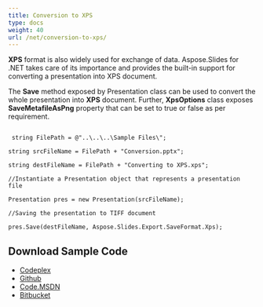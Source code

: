```yaml
---
title: Conversion to XPS
type: docs
weight: 40
url: /net/conversion-to-xps/
---
```


**XPS** format is also widely used for exchange of data. Aspose.Slides for .NET takes care of its importance and provides the built-in support for converting a presentation into XPS document.

The **Save** method exposed by Presentation class can be used to convert the whole presentation into **XPS** document. Further, **XpsOptions** class exposes **SaveMetafileAsPng** property that can be set to true or false as per requirement.

```

 string FilePath = @"..\..\..\Sample Files\";

string srcFileName = FilePath + "Conversion.pptx";

string destFileName = FilePath + "Converting to XPS.xps";

//Instantiate a Presentation object that represents a presentation file

Presentation pres = new Presentation(srcFileName);

//Saving the presentation to TIFF document

pres.Save(destFileName, Aspose.Slides.Export.SaveFormat.Xps);

```
## **Download Sample Code**
- [Codeplex](https://asposeslidesopenxml.codeplex.com/releases/view/619597)
- [Github](https://github.com/aspose-slides/Aspose.Slides-for-.NET/releases/tag/MissingFeaturesAsposeSlidesForOpenXMLv1.1)
- [Code.MSDN](https://code.msdn.microsoft.com/AsposeSlides-Features-9866600c)
- [Bitbucket](https://bitbucket.org/asposemarketplace/aspose-for-openxml/downloads/Converting%20to%20XPS%20%28Aspose.Slides%29.zip)
